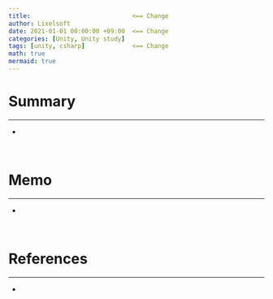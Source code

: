 ```yaml
---
title:                            <== Change
author: Lixelsoft
date: 2021-01-01 00:00:00 +09:00  <== Change
categories: [Unity, Unity study]
tags: [unity, csharp]             <== Change
math: true
mermaid: true
---
```


# Summary
---
- 

<br>

# Memo
---
- 

<br>

# References
---
- 